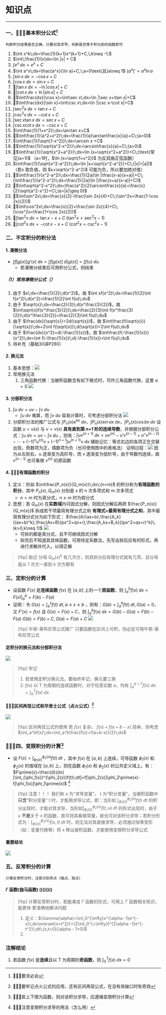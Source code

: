 # 知识点

---

### 一、🌟🌟🌟基本积分公式[^1]

```
判断积分结果是否正确，只要对其求导，判断是否等于积分前的函数即可
```
1. $\int x^k\;dx=\frac{1}{k+1}x^{k+1}+C,\;k\neq -1;$
2. $\int\;\frac{1}{x}dx=\ln |x| + C$
3. $\int e^x\;dx=e^x+C$
4. $\int a^x\;dx=\frac{a^x}{\ln a}+C,\;a>0\text{且}a\neq 1$       $(a^x)\prime=a^x\ln a$
5. $\int\sin x\;dx=-\cos x+C$
6. $\int\cos x\;dx=\sin x +C$
7. 🌟$\int\tan x\;dx=-\ln |\cos x|+C$
8. 🌟$\int\cot x\;dx=\ln |\sin x|+C$
9. 🌟$\int\frac{dx}{\cos x}=\int\sec x\;dx=\ln |\sec x+\tan x|+C$
10. 🌟$\int\frac{dx}{\sin x}=\int\csc x\;dx=\ln |\csc x-\cot x|+C$
11. $\int\sec^2x\;dx=\tan x +C$
12. $\int\csc^2x\;dx=-\cot x +C$
13. $\int\sec x\tan x\;dx=\sec x+C$
14. $\int\csc x\cot x\;dx=-\csc x + C$
15. $\int\frac{1}{1+x^2}\;dx=\arctan x+C$
16. 🌟$\int\frac{1}{a^2+x^2}\;dx=\frac{1}{a}\arctan\frac{x}{a}+C\;(a>0)$
17. $\int\frac{1}{\sqrt{1-x^2}}\;dx=\arcsin x +C$
18. 🌟$\int\frac{1}{\sqrt{a^2-x^2}}\;dx=\arcsin\frac{x}{a}+C\;(a>0)$
19. 🌟$\int\frac{1}{\sqrt{x^2+a^2}}\;dx=\ln (x+\sqrt{x^2+a^2})+C\;(\text{常见}a=1)$ （a=1时，$\ln (x+\sqrt{1+x^2})$ 为反双曲正弦函数）
20. $\int\frac{1}{\sqrt{x^2-a^2}}\;dx=\ln |x+\sqrt{x^2-a^2}|+C\;(|x|>|a|)$ （若x 取负值，则 $x+\sqrt{x^2-a^2}$  可能为负，所以要加绝对值）
21. 🌟$\int\frac{1}{x^2-a^2}\;dx=\frac{1}{2a}\ln |\frac{x-a}{x+a}|+C\;(\int\frac{1}{a^2-x^2}\;dx=\frac{1}{2a}\ln |\frac{x+a}{x-a}|+C)$
22. 🌟$\int\sqrt{a^2-x^2}\;dx=\frac{a^2}{2}\arcsin\frac{x}{a}+\frac{x}{2}\sqrt{a^2-x^2}+C\;(a>|x|\geq 0)$ 
23. 🌟$\int\sin^2x\;dx=\frac{x}{2}-\frac{\sin 2x}{4}+C\;(\sin^2x=\frac{1-\cos 2x}{2})$
24. 🌟$\int\cos^2x\;dx=\frac{x}{2}+\frac{\sin 2x}{4}+C\;(\cos^2x=\frac{1+\cos 2x}{2})$
25. 🌟$\int\tan^2x\;dx=\tan x-x+C\;(\tan^2x=\sec^2x-1)$
26. 🌟$\int\cot^2x\;dx=-\cot x-x+C\;(\cot^2x=\csc^2x-1)$

### 二、不定积分的积分法
#### 1. 凑微分法

- $\int f[g(x)]g\prime(x)\;dx=\int f[g(x)]\;d[g(x)]=\int f(u)\;du$
	- 若凑微分结束后可用积分公式，则结束
##### （1）常用凑微分公式（）

1. 由于 $x\;dx=\frac{1}{2}\;d(x^2)$，故 $\int xf(x^2)\;dx=\frac{1}{2}\int f(x^2)\;d(x^2)=\frac{1}{2}\int f(u)\;du$
2. 由于 $\sqrt{x}\;dx=\frac{2}{3}\;d(x^\frac{3}{2})$，故 $\int\sqrt{x}f(x^\frac{3}{2})\;dx=\frac{2}{3}\int f(x^\frac{3}{2})\;d(x^\frac{3}{2})=\frac{2}{3}\int f(u)\;du$
3. 由于 $\frac{dx}{\sqrt{x}}=2d(\sqrt{x})$，故 $\int\frac{f(\sqrt{x})}{\sqrt{x}}\;dx=2\int f(\sqrt{x})\;d(\sqrt{x})=2\int f(u)\;du$  
4. 由于 $\frac{dx}{x^2}=d(-\frac{1}{x})$，故 $\int\frac{f(-\frac{1}{x})}{x^2}\;dx=\int f(-\frac{1}{x})\;d(-\frac{1}{x})=\int f(u)\;du$  
5. 待补充（基础30讲P280）
#### 2. 换元法

1. 基本思想：![](assets/63410908ca875d9f3c7c3343316db5e6.jpg)
2. 常用换元法
	1. 三角函数代换：当被积函数含有如下根式时，可作三角函数代换，这里 $a>0$ 
	 ![](assets/dabc5a6bb3d0d18073325d2ee1c3e0dc.jpg)
#### 3. 分部积分法

1. $\int u\;dv=uv-\int v\;du$ 
	- $\int u\;dv$ 难算，而 $\int v\;du$ 容易计算时，可考虑分部积分法
		![](assets/ead3ae6b822b01c6502da26a4a1ea18c.jpg)
2. 分部积分法的推广公式与 $\int P_n(x)e^{kx}\;dx$，$\int P_n(x)\sin ax\;dx$，$\int P_n(x)\cos bx\;dx$
	设函数 $u=u(x)$ 与 $v=v(x)$ **具有直到第 n+1 阶的连续导数**，并根据分部积分公式：$\int u\;dv=uv-\int v\;du$ ，则有：$\int uv^{(n+1)}\;dx=uv^{(n)}-u\prime v^{(n-1)}+u\prime\prime v^{(n-2)}-\cdots +(-1)^nu^{(n)}v+(-1)^{n+1}\int u^{(n+1)}v\;dx$ 
		辅助记忆：等式右边的各项正负交替出现，奇数项为正，偶数项为负（也可使用图中的表格法）
	 证明过程：![](assets/868d6503695a695b9be7bece03ab58e0.jpg)
	 因为从左到右，u 逐渐变为高阶导，而 v 逐渐变为低阶导，由于导数均连续，故 $v^{(n-1)}$ 也可看做 $v^{(n)}$ 的原函数
#### 4. 🌟🌟🌟有理函数的积分

1. 定义：形如 $\int\frac{P_n(x)}{Q_m(x)}\;dx\;(n<m)$ 的积分称为**有理函数的积分**，其中 $P_n(x),Q_m(x)$ 分别是 $x$ 的 n 次多项式和 m 次多项式
	- $n<m$ 时为真分式，$n\geq m$ 时为假分式 
2. 思想：若 $Q_m(x)$ 在**实数域**内可因式分解，则因式分解后再把 $\frac{P_n(x)}{Q_m(x)}$ 拆成若干项最简有理分式之和
	**有理式=最简有理分式之和**，其中最简有理分式分为如下形式： $\frac{A}{ax+b},\frac{A_k}{(ax+b)^k},\frac{Ax+B}{px^2+qx+r},\frac{A_kx+B_k}{(px^2+qx+r)^k}\;(k>0,k\neq 1)$ 
	![](assets/4a4214245ccde4065c959033c79f751c.jpg)
	- 可拆的都是真分式，且不可继续因式分解
	- 拆完后不知道其具体函数，可用待定系数法，先写出拆后应有的形式，再进行求解并代入，以得正解
>[!tip] 助记
>分母 $Q_m(x)^k$ 有几次方，则其拆分后有理分式就有几项，且分母是从 1 次方一直到 k 次方都有

### 三、定积分的计算

- 设函数 $F(x)$ 是**连续函数** $f(x)$ 在 $[a,b]$ 上的一个**原函数**，则 $\int_a^bf(x)\;dx=F(x)|_a^b=F(b)-F(a)$ 
- 证明：令 $G(x)=\int_a^xf(t)\;dt,a\leq x\leq b$ ，则有：$G(b)=\int_a^bf(t)\;dt,G(a)=0$，又 $F\prime(x)=f(x)$ 且 $G(x)=F(x)+C$，则 $\int_a^bf(x)\;dx=G(b)-G(a)=F(b)-F(a)$ 
	$G(b)=F(b)+C,G(a)=F(a)+C$ 
![](assets/f44115c2d90a3f03a5f4dc3d6f90cafd.jpg)

>[!tip]	牛顿-莱布尼茨公式推广
>只要函数在区间上可积，则必定可用牛顿-莱布尼茨公式
#### 定积分的换元法和分部积分法
![](assets/136b61c34344a21d6f79d51a58c3882b.jpg)

>[!tip] 牢记
>1. 若使用定积分换元法，要始终牢记，换元要三换
>2. $f(x)$ 以 T 为周期的连续函数时，对于任意实数 $a$，均有 $\int_a^{a+T}f(x)\;dx=\int_0^Tf(x)\;dx$

#### 🌟🌟🌟区间再现公式和华里士公式（点火公式）[^2]

![](assets/e48042babd1d7ee791a5106b7048ae26.jpg)

>[!tip] 区间再现公式的使用
>若 $f(x)$ 复杂， $f(x)+f(a+b-x)$ 简单，则考虑 $\int_a^bf(x)\;dx=\int_a^b\frac{f(x)+f(a+b-x)}{2}\;dx$

### 🌟🌟🌟四、变限积分的计算[^3]

- 设 $F(x)=\int_{\phi_1(x)}^{\phi_2(x)}f(t)\;dt$ ，其中 $f(x)$ 在 $[a,b]$ 上连续，可导函数 $\phi_1(x)$ 和 $\phi_2(x)$ 的值域在 $[a,b]$ 上，则在函数 $\phi_1(x)$ 和 $\phi_2(x)$ 的公共定义域上，有：$F\prime(x)=\frac{d}{dx}[\int_{\phi_1(x)}^{\phi_2(x)}f(t)\;dt]=f[\phi_2(x)]\phi_2\prime(x)-f[\phi_1(x)]\phi_1\prime(x)$ 
[^4]
>[!tip] 注意！！！
>我们称 x 为“求导变量”， t 为“积分变量”。当被积函数中**只含**“积分变量” t 时，才能用求导公式，即：当形如 $\int_{\phi_1(x)}^{\phi_2(x)}f(t)\;dt$ 的积分出现时，才能对其求导，当形如$\int_{\phi_1(x)}^{\phi_2(x)}f(t,u)\;dt$ 的形式出现时，由于 u **不是**关于 x 的函数，故可将其看做常量，故也可对该积分求导；若积分形式为：$\int_{\phi_1(x)}^{\phi_2(x)}f(x,t)\;dt$ 时，则无法对其直接求导，必须通过恒等变形（如：变量代换等）将 x 移出被积函数，才能使用变限积分求导公式

#### 重要结论
![](assets/6287da950f6eafb97c9d2160011a8c1a.jpg)
### 五、反常积分的计算

```
计算反常积分时，注意识别奇点（端点、瑕点）
```
#### $\Gamma$ 函数(伽马函数) ()()()()

>[!tip] 计算反常积分时，若能凑成 $\Gamma$ 函数的形式，可用上 $\Gamma$ 函数相关知识，能更快 更准确地解决问题
>1. 定义：$\Gamma(\alpha)=\int_0^{\infty}x^{\alpha -1}e^{-x}\;dx\overset{x=t^2}{=}2\int_0^{+\infty}t^{2\alpha -1}e^{-t^2}\;dt\;(x,t>0)(\alpha - 1>0)$
>2. 

### 注解结论

1. 若函数 $f(x)$ 是**连续**且以 T 为周期的**奇函数**，则 $\int_0^Tf(x)\;dx=0$  












[^1]: 🌟🌟🌟要求必会
[^2]: 🌟🌟🌟要牢记点火公式的应用，还有区间再现公式，在没有突破口时有奇效
[^3]: 🌟🌟🌟若上下限为函数，则对该积分求导，应遵循变限积分计算
[^4]: 🌟🌟🌟注意变限积分求导的用法（怎么用）